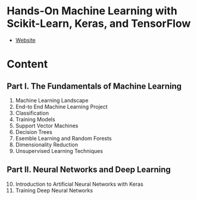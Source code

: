 # Hands-On Machine Learning with Scikit-Learn, Keras, and TensorFlow

* [Website](https://www.oreilly.com/library/view/hands-on-machine-learning/9781492032632)

# Content

## Part I. The Fundamentals of Machine Learning
1. Machine Learning Landscape
2. End-to End Machine Learning Project
3. Classification
4. Training Models
5. Support Vector Machines
6. Decision Trees
7. Esemble Learning and Random Forests
8. Dimensionality Reduction
9. Unsupervised Learning Techniques

## Part II. Neural Networks and Deep Learning
10. Introduction to Artificial Neural Networks with Keras
11. Training Deep Neural Networks
